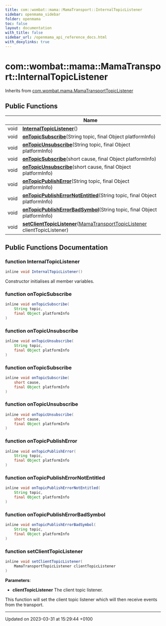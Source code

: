 ```yaml
---
title: com::wombat::mama::MamaTransport::InternalTopicListener
sidebar: openmama_sidebar
folder: openmama
toc: false
layout: documentation
with_title: false
sidebar_url: /openmama_api_reference_docs.html
with_doxylinks: true
---
```


# com::wombat::mama::MamaTransport::InternalTopicListener





Inherits from [com.wombat.mama.MamaTransportTopicListener](classcom_1_1wombat_1_1mama_1_1MamaTransportTopicListener.html)

## Public Functions

|                | Name           |
| -------------- | -------------- |
| void | **[InternalTopicListener](classcom_1_1wombat_1_1mama_1_1MamaTransport_1_1InternalTopicListener.html#function-internaltopiclistener)**() |
| void | **[onTopicSubscribe](classcom_1_1wombat_1_1mama_1_1MamaTransport_1_1InternalTopicListener.html#function-ontopicsubscribe)**(String topic, final Object platformInfo) |
| void | **[onTopicUnsubscribe](classcom_1_1wombat_1_1mama_1_1MamaTransport_1_1InternalTopicListener.html#function-ontopicunsubscribe)**(String topic, final Object platformInfo) |
| void | **[onTopicSubscribe](classcom_1_1wombat_1_1mama_1_1MamaTransport_1_1InternalTopicListener.html#function-ontopicsubscribe)**(short cause, final Object platformInfo) |
| void | **[onTopicUnsubscribe](classcom_1_1wombat_1_1mama_1_1MamaTransport_1_1InternalTopicListener.html#function-ontopicunsubscribe)**(short cause, final Object platformInfo) |
| void | **[onTopicPublishError](classcom_1_1wombat_1_1mama_1_1MamaTransport_1_1InternalTopicListener.html#function-ontopicpublisherror)**(String topic, final Object platformInfo) |
| void | **[onTopicPublishErrorNotEntitled](classcom_1_1wombat_1_1mama_1_1MamaTransport_1_1InternalTopicListener.html#function-ontopicpublisherrornotentitled)**(String topic, final Object platformInfo) |
| void | **[onTopicPublishErrorBadSymbol](classcom_1_1wombat_1_1mama_1_1MamaTransport_1_1InternalTopicListener.html#function-ontopicpublisherrorbadsymbol)**(String topic, final Object platformInfo) |
| void | **[setClientTopicListener](classcom_1_1wombat_1_1mama_1_1MamaTransport_1_1InternalTopicListener.html#function-setclienttopiclistener)**([MamaTransportTopicListener](classcom_1_1wombat_1_1mama_1_1MamaTransportTopicListener.html) clientTopicListener) |

## Public Functions Documentation

### function InternalTopicListener

```java
inline void InternalTopicListener()
```


Constructor initialises all member variables. 


### function onTopicSubscribe

```java
inline void onTopicSubscribe(
    String topic,
    final Object platformInfo
)
```


### function onTopicUnsubscribe

```java
inline void onTopicUnsubscribe(
    String topic,
    final Object platformInfo
)
```


### function onTopicSubscribe

```java
inline void onTopicSubscribe(
    short cause,
    final Object platformInfo
)
```


### function onTopicUnsubscribe

```java
inline void onTopicUnsubscribe(
    short cause,
    final Object platformInfo
)
```


### function onTopicPublishError

```java
inline void onTopicPublishError(
    String topic,
    final Object platformInfo
)
```


### function onTopicPublishErrorNotEntitled

```java
inline void onTopicPublishErrorNotEntitled(
    String topic,
    final Object platformInfo
)
```


### function onTopicPublishErrorBadSymbol

```java
inline void onTopicPublishErrorBadSymbol(
    String topic,
    final Object platformInfo
)
```


### function setClientTopicListener

```java
inline void setClientTopicListener(
    MamaTransportTopicListener clientTopicListener
)
```


**Parameters**: 

  * **clientTopicListener** The client topic listener. 


This function will set the client topic listener which will then receive events from the transport.


-------------------------------

Updated on 2023-03-31 at 15:29:44 +0100